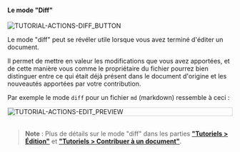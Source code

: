 #### Le mode "Diff"

<div>
  <img
    alt="TUTORIAL-ACTIONS-DIFF_BUTTON"
    src="https://raw.githubusercontent.com/multi-coop/datami-documentation-content/main/images/tutorial/view-btn_diff.png"
    />
</div>

Le mode "diff" peut se révéler utile lorsque vous avez terminé d'éditer un document.

Il permet de mettre en valeur les modifications que vous avez apportées, et de cette manière vous comme le propriétaire du fichier pourrez bien distinguer entre ce qui était déjà présent dans le document d'origine et les nouveautés apportées par votre contribution.

Par exemple le mode `diff` pour un fichier `md` (markdown) ressemble à ceci :

<div style="border: thin solid lightgrey;">
  <img 
    alt="TUTORIAL-ACTIONS-EDIT_PREVIEW"
    src="https://raw.githubusercontent.com/multi-coop/datami-documentation-content/main/images/tutorial/edition-edit-md.png"
    />
</div>

<br>

> **Note** : Plus de détails sur le mode "diff" dans les parties **["Tutoriels > Édition"](/tutorial-edition)** et **["Tutoriels > Contribuer à un document"](/tutorial-contribution)**.
